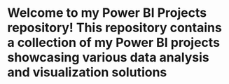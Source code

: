 # Welcome to my Power BI Projects repository! This repository contains a collection of my Power BI projects showcasing various data analysis and visualization solutions
